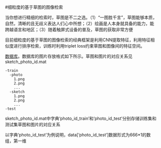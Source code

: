 #细粒度的基于草图的图像检索

当你想进行精细的检索时，草图是不二之选。（1）“一图胜千言”，草图能够本质，自然，清晰的且无歧义表达人们心中所想；（2）绘画是人本身就具备的能力，能跨越语言和地区；（3）随着触屏式设备的普及，草图的获取非常方便

目前细粒度的基于草图的图像检索的经典框架是利用CNN提取特征，利用特征相似度进行排序检索，训练时利用triplet loss约束草图和图像间的特征空间。

[数据库]()。数据库的图片存放格式如下所示。草图和图片的对应关系见sketch_photo_id.mat
```
-train
  -photo
    1.png
    2.png
    ...
  -sketch
    1.png
    2.png
    ...
-test
```
sketch_photo_id.mat中字典‘photo_id_train’和‘photo_id_test’分别存储训练集和测试集草图和图片的对应关系

以字典‘photo_id_test’为例说明，data[‘photo_id_test’]数据形式为666*1的数组，第一维
